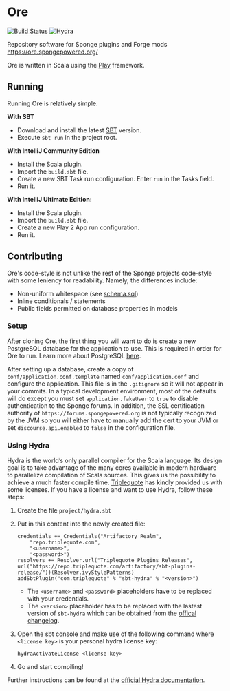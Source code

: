 # Ore
[![Build Status](https://travis-ci.org/SpongePowered/Ore.svg?branch=master)](https://travis-ci.org/SpongePowered/Ore)
[![Hydra](https://img.shields.io/badge/%22%22%22%7CHydra-4%20cpus-brightgreen.svg)](https://www.triplequote.com/hydra)

Repository software for Sponge plugins and Forge mods https://ore.spongepowered.org/
 
Ore is written in Scala using the [Play](https://www.playframework.com/) framework.

## Running

Running Ore is relatively simple.

**With SBT**
* Download and install the latest [SBT](http://www.scala-sbt.org/download.html) version.
* Execute `sbt run` in the project root.

**With IntelliJ Community Edition**
* Install the Scala plugin.
* Import the `build.sbt` file.
* Create a new SBT Task run configuration. Enter `run` in the Tasks field.
* Run it.

**With IntelliJ Ultimate Edition:**
* Install the Scala plugin.
* Import the `build.sbt` file.
* Create a new Play 2 App run configuration.
* Run it.

## Contributing

Ore's code-style is not unlike the rest of the Sponge projects code-style with some leniency for readability.
Namely, the differences include:
* Non-uniform whitespace (see [schema.sql](app/models/db/schema.scala))
* Inline conditionals / statements
* Public fields permitted on database properties in models

### Setup

After cloning Ore, the first thing you will want to do is create a new PostgreSQL database for the application to use.
This is required in order for Ore to run. Learn more about PostgreSQL [here](https://www.postgresql.org/).

After setting up a database, create a copy of `conf/application.conf.template` named `conf/application.conf` and 
configure the application. This file is in the `.gitignore` so it will not appear in your commits. In a typical 
development environment, most of the defaults will do except you must set `application.fakeUser` to `true` to disable
authentication to the Sponge forums. In addition, the SSL certification authority of `https://forums.spongepowered.org` is
not typically recognized by the JVM so you will either have to manually add the cert to your JVM or set 
`discourse.api.enabled` to `false` in the configuration file.

### Using Hydra

Hydra is the world’s only parallel compiler for the Scala language.
Its design goal is to take advantage of the many cores available in modern hardware to parallelize compilation of Scala sources.
This gives us the possibility to achieve a much faster compile time.
[Triplequote](https://triplequote.com/) has kindly provided us with some licenses.
If you have a license and want to use Hydra, follow these steps:

1. Create the file `project/hydra.sbt`
2. Put in this content into the newly created file:
   ```
   credentials += Credentials("Artifactory Realm",
       "repo.triplequote.com",
       "<username>",
       "<password>")
   resolvers += Resolver.url("Triplequote Plugins Releases", url("https://repo.triplequote.com/artifactory/sbt-plugins-release/"))(Resolver.ivyStylePatterns)
   addSbtPlugin("com.triplequote" % "sbt-hydra" % "<version>")
   ```
   - The `<username>` and `<password>` placeholders have to be replaced with your credentials.
   - The `<version>` placeholder has to be replaced with the lastest version of `sbt-hydra` which can be obtained from the [offical changelog](https://docs.triplequote.com/changelog/).

3. Open the sbt console and make use of the following command where `<license key>` is your personal hydra license key:

   ```
   hydraActivateLicense <license key>
   ```

4. Go and start compiling!

Further instructions can be found at the [official Hydra documentation](https://docs.triplequote.com/).
